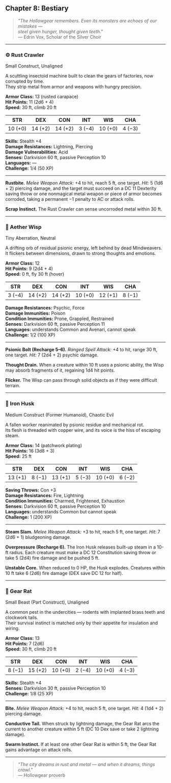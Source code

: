 ## Chapter 8: Bestiary

> _"The Hollowgear remembers. Even its monsters are echoes of our mistakes —  
> steel given hunger, thought given teeth."_  
> — Edrin Vox, Scholar of the Silver Choir

---

### ⚙️ Rust Crawler

Small Construct, Unaligned

A scuttling insectoid machine built to clean the gears of factories, now corrupted by time.  
They strip metal from armor and weapons with hungry precision.

**Armor Class:** 13 (rusted carapace)  
**Hit Points:** 11 (2d6 + 4)  
**Speed:** 30 ft, climb 20 ft

|   STR   |   DEX   |   CON   |  INT   |   WIS   |  CHA   |
| :-----: | :-----: | :-----: | :----: | :-----: | :----: |
| 10 (+0) | 14 (+2) | 14 (+2) | 3 (−4) | 10 (+0) | 4 (−3) |

**Skills:** Stealth +4  
**Damage Resistances:** Lightning, Piercing  
**Damage Vulnerabilities:** Acid  
**Senses:** Darkvision 60 ft, passive Perception 10  
**Languages:** —  
**Challenge:** 1/4 (50 XP)

---

**Rustbite.** _Melee Weapon Attack:_ +4 to hit, reach 5 ft, one target. _Hit:_ 5 (1d6 + 2) piercing damage, and the target must succeed on a DC 11 Dexterity saving throw or one nonmagical metal weapon or piece of armor becomes corroded, taking a permanent −1 penalty to AC or attack rolls.

**Scrap Instinct.** The Rust Crawler can sense uncorroded metal within 30 ft.

---

### 🧠 Aether Wisp

Tiny Aberration, Neutral

A drifting orb of residual psionic energy, left behind by dead Mindweavers.  
It flickers between dimensions, drawn to strong thoughts and emotions.

**Armor Class:** 12  
**Hit Points:** 9 (2d4 + 4)  
**Speed:** 0 ft, fly 30 ft (hover)

|  STR   |   DEX   |   CON   |   INT   |   WIS   |  CHA   |
| :----: | :-----: | :-----: | :-----: | :-----: | :----: |
| 3 (−4) | 14 (+2) | 14 (+2) | 10 (+0) | 12 (+1) | 8 (−1) |

**Damage Resistances:** Psychic, Force  
**Damage Immunities:** Poison  
**Condition Immunities:** Prone, Grappled, Restrained  
**Senses:** Darkvision 60 ft, passive Perception 11  
**Languages:** understands Common and Avenari, cannot speak  
**Challenge:** 1/2 (100 XP)

---

**Psionic Bolt (Recharge 5–6).** _Ranged Spell Attack:_ +4 to hit, range 30 ft, one target. _Hit:_ 7 (2d4 + 2) psychic damage.

**Thought Drain.** When a creature within 10 ft uses a psionic ability, the Wisp may absorb fragments of it, regaining 1d4 hit points.

**Flicker.** The Wisp can pass through solid objects as if they were difficult terrain.

---

### 🧟 Iron Husk

Medium Construct (Former Humanoid), Chaotic Evil

A fallen worker reanimated by psionic residue and mechanical rot.  
Its flesh is threaded with copper wire, and its voice is the hiss of escaping steam.

**Armor Class:** 14 (patchwork plating)  
**Hit Points:** 16 (3d8 + 3)  
**Speed:** 25 ft

|   STR   |  DEX   |   CON   |  INT   |   WIS   |  CHA   |
| :-----: | :----: | :-----: | :----: | :-----: | :----: |
| 13 (+1) | 8 (−1) | 13 (+1) | 5 (−3) | 10 (+0) | 6 (−2) |

**Saving Throws:** Con +3  
**Damage Resistances:** Fire, Lightning  
**Condition Immunities:** Charmed, Frightened, Exhaustion  
**Senses:** Darkvision 60 ft, passive Perception 10  
**Languages:** understands Common but cannot speak  
**Challenge:** 1 (200 XP)

---

**Steam Slam.** _Melee Weapon Attack:_ +3 to hit, reach 5 ft, one target. _Hit:_ 7 (2d6 + 1) bludgeoning damage.

**Overpressure (Recharge 6).** The Iron Husk releases built-up steam in a 10-ft radius. Each creature must make a DC 12 Constitution saving throw or take 5 (2d4) fire damage and be pushed 5 ft.

**Unstable Core.** When reduced to 0 HP, the Husk explodes. Creatures within 10 ft take 6 (2d6) fire damage (DEX save DC 12 for half).

---

### 🐀 Gear Rat

Small Beast (Part Construct), Unaligned

A common pest in the undercities — rodents with implanted brass teeth and clockwork tails.  
Their survival instinct is matched only by their appetite for insulation and wiring.

**Armor Class:** 13  
**Hit Points:** 7 (2d6)  
**Speed:** 30 ft, climb 20 ft

|  STR   |   DEX   |   CON   |  INT   |   WIS   |  CHA   |
| :----: | :-----: | :-----: | :----: | :-----: | :----: |
| 8 (−1) | 15 (+2) | 10 (+0) | 2 (−4) | 10 (+0) | 4 (−3) |

**Skills:** Stealth +4  
**Senses:** Darkvision 30 ft, passive Perception 10  
**Challenge:** 1/8 (25 XP)

---

**Bite.** _Melee Weapon Attack:_ +4 to hit, reach 5 ft, one target. _Hit:_ 4 (1d4 + 2) piercing damage.

**Conductive Tail.** When struck by lightning damage, the Gear Rat arcs the current to another creature within 5 ft (DC 10 Dex save or take 2 lightning damage).

**Swarm Instinct.** If at least one other Gear Rat is within 5 ft, the Gear Rat gains advantage on attack rolls.

---

> _"The city dreams in rust and metal — and when it dreams, things crawl."_  
> — Hollowgear proverb
